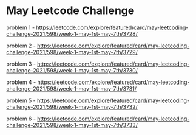 <h1>May Leetcode Challenge</h1>

problem 1 - https://leetcode.com/explore/featured/card/may-leetcoding-challenge-2021/598/week-1-may-1st-may-7th/3728/

problem 2 - https://leetcode.com/explore/featured/card/may-leetcoding-challenge-2021/598/week-1-may-1st-may-7th/3729/

problem 3 - https://leetcode.com/explore/featured/card/may-leetcoding-challenge-2021/598/week-1-may-1st-may-7th/3730/

problem 4 - https://leetcode.com/explore/featured/card/may-leetcoding-challenge-2021/598/week-1-may-1st-may-7th/3731/

problem 5 - https://leetcode.com/explore/featured/card/may-leetcoding-challenge-2021/598/week-1-may-1st-may-7th/3732/

problem 6 - https://leetcode.com/explore/featured/card/may-leetcoding-challenge-2021/598/week-1-may-1st-may-7th/3733/
